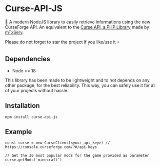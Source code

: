 # Curse-API-JS
🚀 A modern NodeJS library to easily retrieve informations using the new CurseForge API. An equivalent to the [Curse API, a PHP Library](https://github.com/mTxServ/curse-api) made by [mTxServ](https://github.com/mTxServ).

Please do not forget to star the project if you like/use it ⭐

## Dependencies

- Node >= 18

This library has been made to be lightweight and to not depends on any other package, for the best reliability. This way, you can safely use it for all of your projects without hassle.

## Installation

```
npm install curse-api-js
```

## Example

```
const curse = new CurseClient(<your_api_key>) // https://console.curseforge.com/?#/api-keys

// Get the 30 most popular mods for the game provided as parameter
curse.getMods('minecraft')
```